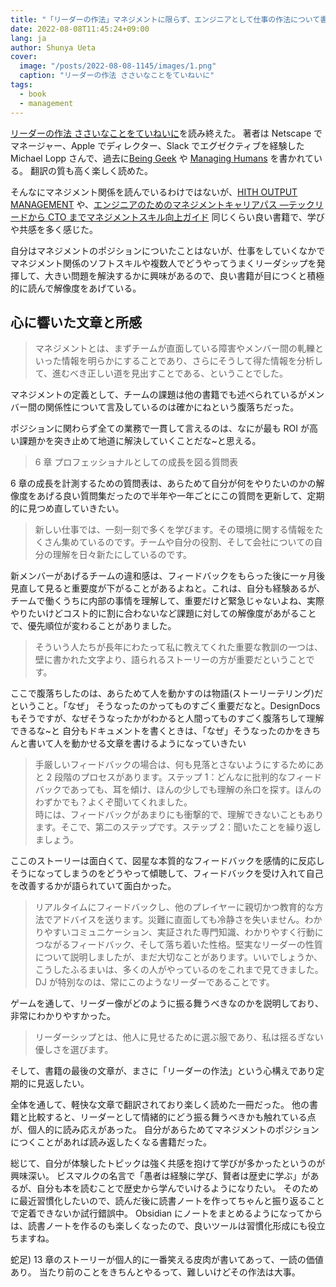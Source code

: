 ```yaml
---
title: "「リーダーの作法」マネジメントに限らず、エンジニアとして仕事の作法について書かれた良書"
date: 2022-08-08T11:45:24+09:00
lang: ja
author: Shunya Ueta
cover:
  image: "/posts/2022-08-08-1145/images/1.png"
  caption: "リーダーの作法 ささいなことをていねいに"
tags:
  - book
  - management
---
```


[リーダーの作法 ささいなことをていねいに](https://amzn.to/3QkQghf)を読み終えた。
著者は Netscape でマネージャー、Apple でディレクター、Slack でエグゼクティブを経験した Michael Lopp さんで、過去に[Being Geek](https://amzn.to/3A5oG2m) や [Managing Humans](https://amzn.to/3zHGZcn) を書かれている。
翻訳の質も高く楽しく読めた。

そんなにマネジメント関係を読んでいるわけではないが、[HITH OUTPUT MANAGEMENT](https://amzn.to/3Sx9dzc) や、[エンジニアのためのマネジメントキャリアパス ―テックリードから CTO までマネジメントスキル向上ガイド](https://amzn.to/3P8MfM1)
同じくらい良い書籍で、学びや共感を多く感じた。

自分はマネジメントのポジションについたことはないが、仕事をしていくなかでマネジメント関係のソフトスキルや複数人でどうやってうまくリーダシップを発揮して、大きい問題を解決するかに興味があるので、良い書籍が目につくと積極的に読んで解像度をあげている。

## 心に響いた文章と所感

> マネジメントとは、まずチームが直面している障害やメンバー間の軋轢といった情報を明らかにすることであり、さらにそうして得た情報を分析して、進むべき正しい道を見出すことである、ということでした。

マネジメントの定義として、チームの課題は他の書籍でも述べられているがメンバー間の関係性について言及しているのは確かにねという腹落ちだった。

ポジションに関わらず全ての業務で一貫して言えるのは、なにが最も ROI が高い課題かを突き止めて地道に解決していくことだな~と思える。

> 6 章 プロフェッショナルとしての成長を図る質問表

6 章の成長を計測するための質問表は、あらためて自分が何をやりたいのかの解像度をあげる良い質問集だったので半年や一年ごとにこの質問を更新して、定期的に見つめ直していきたい。

> 新しい仕事では、一刻一刻で多くを学びます。その環境に関する情報をたくさん集めているのです。チームや自分の役割、そして会社についての自分の理解を日々新たにしているのです。

新メンバーがあげるチームの違和感は、フィードバックをもらった後に一ヶ月後見直して見ると重要度が下がることがあるよねと。これは、自分も経験あるが、チームで働くうちに内部の事情を理解して、重要だけど緊急じゃないよね、実際やりたいけどコスト的に割に合わないなど課題に対しての解像度があがることで、優先順位が変わることがありました。

> そういう人たちが長年にわたって私に教えてくれた重要な教訓の一つは、壁に書かれた文字より、語られるストーリーの方が重要だということです。

ここで腹落ちしたのは、あらためて人を動かすのは物語(ストーリーテリング)だということ。「なぜ」 そうなったのかってものすごく重要だなと。DesignDocs もそうですが、なぜそうなったかがわかると人間ってものすごく腹落ちして理解できるな~と
自分もドキュメントを書くときは、「なぜ」そうなったのかをきちんと書いて人を動かせる文章を書けるようになっていきたい

> 手厳しいフィードバックの場合は、何も見落とさないようにするためにあと 2 段階のプロセスがあります。ステップ 1：どんなに批判的なフィードバックであっても、耳を傾け、ほんの少しでも理解の糸口を探す。ほんのわずかでも？よくぞ聞いてくれました。  
> 時には、フィードバックがあまりにも衝撃的で、理解できないこともあります。そこで、第二のステップです。ステップ 2：聞いたことを繰り返しましょう。

ここのストーリーは面白くて、図星な本質的なフィードバックを感情的に反応しそうになってしまうのをどうやって傾聴して、フィードバックを受け入れて自己を改善するかが語られていて面白かった。

> リアルタイムにフィードバックし、他のプレイヤーに親切かつ教育的な方法でアドバイスを送ります。災難に直面しても冷静さを失いません。わかりやすいコミュニケーション、実証された専門知識、わかりやすく行動につながるフィードバック、そして落ち着いた性格。堅実なリーダーの性質について説明しましたが、まだ大切なことがあります。いいでしょうか、こうしたふるまいは、多くの人がやっているのをこれまで見てきました。DJ が特別なのは、常にこのようなリーダーであることです。

ゲームを通して、リーダー像がどのように振る舞うべきなのかを説明しており、非常にわかりやすかった。

> リーダーシップとは、他人に見せるために選ぶ服であり、私は揺るぎない優しさを選びます。

そして、書籍の最後の文章が、まさに「リーダーの作法」という心構えであり定期的に見返したい。

全体を通して、軽快な文章で翻訳されており楽しく読めた一冊だった。
他の書籍と比較すると、リーダーとして情緒的にどう振る舞うべきかも触れている点が、個人的に読み応えがあった。
自分があらためてマネジメントのポジションにつくことがあれば読み返したくなる書籍だった。

総じて、自分が体験したトピックは強く共感を抱けて学びが多かったというのが興味深い。
ビスマルクの名言で「愚者は経験に学び、賢者は歴史に学ぶ」があるが、自分も本を読むことで歴史から学んでいけるようになりたい。
そのために最近習慣化したいので、読んだ後に読書ノートを作ってちゃんと振り返ることで定着できないか試行錯誤中。
Obsidian にノートをまとめるようになってからは、読書ノートを作るのも楽しくなったので、良いツールは習慣化形成にも役立ちますね。

蛇足) 13 章のストーリーが個人的に一番笑える皮肉が書いてあって、一読の価値あり。
当たり前のことをきちんとやるって、難しいけどその作法は大事。
